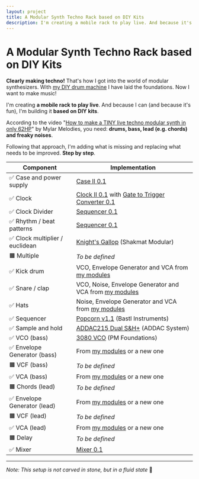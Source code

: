 ```yaml
---
layout: project
title: A Modular Synth Techno Rack based on DIY Kits
description: I'm creating a mobile rack to play live. And because it's fun, I'll base it on DIY kits.
---
```


# A Modular Synth Techno Rack based on DIY Kits

**Clearly making techno!** That's how I got into the world of modular synthesizers. With [my DIY drum machine](/projects/diy-modular-synthesizer-drum-machine/) I have laid the foundations. Now I want to make music!

I'm creating **a mobile rack to play live**. And because I can (and because it's fun), I'm building it **based on DIY kits**.

According to the video "[How to make a TINY live techno modular synth in only 62HP](https://www.youtube.com/watch?v=4jCCzpWBsFs)" by Mylar Melodies, you need: **drums, bass, lead (e.g. chords) and freaky noises**.

Following that approach, I'm adding what is missing and replacing what needs to be improved. **Step by step**.

| Component                      | Implementation                                               |
| ------------------------------ | ------------------------------------------------------------ |
| ✅ Case and power supply        | [Case II 0.1](http://127.0.0.1:4000/modules/case-ii-0.1)     |
| ✅ Clock                        | [Clock II 0.1](http://127.0.0.1:4000/modules/clock-ii-0.1) with [Gate to Trigger Converter 0.1](http://127.0.0.1:4000/modules/gate-to-trigger-converter-0.1) |
| ✅ Clock Divider                | [Sequencer 0.1](http://127.0.0.1:4000/modules/sequencer-0.1) |
| ✅ Rhythm / beat patterns       | [Sequencer 0.1](http://127.0.0.1:4000/modules/sequencer-0.1) |
| ✅ Clock multiplier / euclidean | [Knight's Gallop](https://www.shakmatmodular.com/products/kg.html) (Shakmat Modular) |
| 🟧 Multiple                     | *To be defined*                                              |
| ✅ Kick drum                    | VCO, Envelope Generator and VCA from [my modules](/modules)  |
| ✅ Snare / clap                 | VCO, Noise, Envelope Generator and VCA from [my modules](/modules) |
| ✅ Hats                         | Noise, Envelope Generator and VCA from [my modules](/modules) |
| ✅ Sequencer                    | [Popcorn v1.1](https://bastl-instruments.com/eurorack/modules/popcorn) (Bastl Instruments) |
| ✅ Sample and hold              | [ADDAC215 Dual S&H+](https://www.addacsystem.com/en/products/modules/addac200-series/addac215) (ADDAC System) |
| ✅ VCO (bass)                   | [3080 VCO](https://www.tindie.com/products/pmfoundations/3080-vco-eurorack-pcb-set/) (PM Foundations) |
| ✅ Envelope Generator (bass)    | From [my modules](/modules) or a new one                     |
| 🟧 VCF (bass)                   | *To be defined*                                              |
| ✅ VCA (bass)                   | From [my modules](/modules) or a new one                     |
| 🟧 Chords (lead)                | *To be defined*                                              |
| ✅ Envelope Generator (lead)    | From [my modules](/modules) or a new one                     |
| 🟧 VCF (lead)                   | *To be defined*                                              |
| ✅ VCA (lead)                   | From [my modules](/modules) or a new one                     |
| 🟧 Delay                        | *To be defined*                                              |
| ✅ Mixer                        | [Mixer 0.1](http://127.0.0.1:4000/modules/mixer-0.1)         |

----

*Note: This setup is not carved in stone, but in a fluid state* 🌈



















